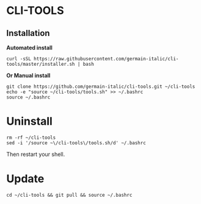 # CLI-TOOLS

## Installation

**Automated install**

```
curl -sSL https://raw.githubusercontent.com/germain-italic/cli-tools/master/installer.sh | bash
```

**Or Manual install**

```
git clone https://github.com/germain-italic/cli-tools.git ~/cli-tools
echo -e "source ~/cli-tools/tools.sh" >> ~/.bashrc
source ~/.bashrc
```

# Uninstall

```
rm -rf ~/cli-tools
sed -i '/source ~\/cli-tools\/tools.sh/d' ~/.bashrc
```

Then restart your shell.

# Update

```
cd ~/cli-tools && git pull && source ~/.bashrc
```